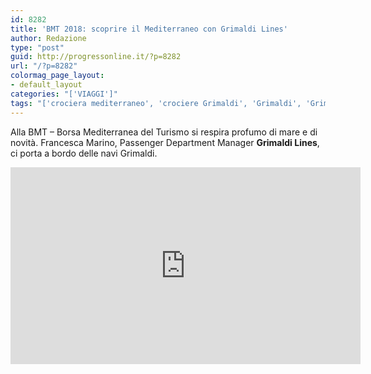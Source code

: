 ```yaml
---
id: 8282
title: 'BMT 2018: scoprire il Mediterraneo con Grimaldi Lines'
author: Redazione
type: "post"
guid: http://progressonline.it/?p=8282
url: "/?p=8282"
colormag_page_layout:
- default_layout
categories: "['VIAGGI']"
tags: "['crociera mediterraneo', 'crociere Grimaldi', 'Grimaldi', 'Grimaldi Lines', 'vacanza in crociera']"
---
```


Alla BMT – Borsa Mediterranea del Turismo si respira profumo di mare e di novità. Francesca Marino, Passenger Department Manager **Grimaldi Lines**, ci porta a bordo delle navi Grimaldi.

<center><iframe allowfullscreen="allowfullscreen" frameborder="0" height="315" loading="lazy" src="https://www.youtube.com/embed/FhGZU6VstrE" width="560"></iframe></center>